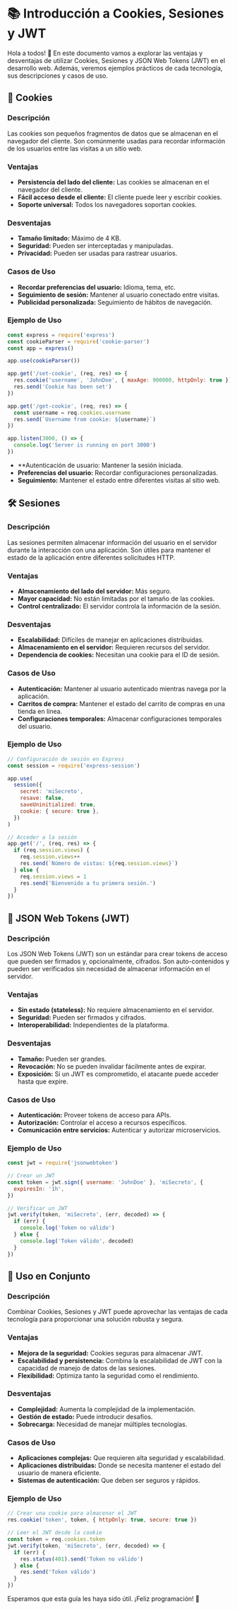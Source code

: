 # 📚 Introducción a Cookies, Sesiones y JWT

Hola a todos! 👋 En este documento vamos a explorar las ventajas y desventajas de utilizar Cookies, Sesiones y JSON Web Tokens (JWT) en el desarrollo web. Además, veremos ejemplos prácticos de cada tecnología, sus descripciones y casos de uso.

## 🍪 Cookies

### Descripción

Las cookies son pequeños fragmentos de datos que se almacenan en el navegador del cliente. Son comúnmente usadas para recordar información de los usuarios entre las visitas a un sitio web.

### Ventajas

- **Persistencia del lado del cliente:** Las cookies se almacenan en el navegador del cliente.
- **Fácil acceso desde el cliente:** El cliente puede leer y escribir cookies.
- **Soporte universal:** Todos los navegadores soportan cookies.

### Desventajas

- **Tamaño limitado:** Máximo de 4 KB.
- **Seguridad:** Pueden ser interceptadas y manipuladas.
- **Privacidad:** Pueden ser usadas para rastrear usuarios.

### Casos de Uso

- **Recordar preferencias del usuario:** Idioma, tema, etc.
- **Seguimiento de sesión:** Mantener al usuario conectado entre visitas.
- **Publicidad personalizada:** Seguimiento de hábitos de navegación.

### Ejemplo de Uso

```javascript
const express = require('express')
const cookieParser = require('cookie-parser')
const app = express()

app.use(cookieParser())

app.get('/set-cookie', (req, res) => {
  res.cookie('username', 'JohnDoe', { maxAge: 900000, httpOnly: true })
  res.send('Cookie has been set')
})

app.get('/get-cookie', (req, res) => {
  const username = req.cookies.username
  res.send(`Username from cookie: ${username}`)
})

app.listen(3000, () => {
  console.log('Server is running on port 3000')
})
```

- \*\*Autenticación de usuario: Mantener la sesión iniciada.
- **Preferencias del usuario:** Recordar configuraciones personalizadas.
- **Seguimiento:** Mantener el estado entre diferentes visitas al sitio web.

## 🛠️ Sesiones

### Descripción

Las sesiones permiten almacenar información del usuario en el servidor durante la interacción con una aplicación. Son útiles para mantener el estado de la aplicación entre diferentes solicitudes HTTP.

### Ventajas

- **Almacenamiento del lado del servidor:** Más seguro.
- **Mayor capacidad:** No están limitadas por el tamaño de las cookies.
- **Control centralizado:** El servidor controla la información de la sesión.

### Desventajas

- **Escalabilidad:** Difíciles de manejar en aplicaciones distribuidas.
- **Almacenamiento en el servidor:** Requieren recursos del servidor.
- **Dependencia de cookies:** Necesitan una cookie para el ID de sesión.

### Casos de Uso

- **Autenticación:** Mantener al usuario autenticado mientras navega por la aplicación.
- **Carritos de compra:** Mantener el estado del carrito de compras en una tienda en línea.
- **Configuraciones temporales:** Almacenar configuraciones temporales del usuario.

### Ejemplo de Uso

```javascript
// Configuración de sesión en Express
const session = require('express-session')

app.use(
  session({
    secret: 'miSecreto',
    resave: false,
    saveUninitialized: true,
    cookie: { secure: true },
  })
)

// Acceder a la sesión
app.get('/', (req, res) => {
  if (req.session.views) {
    req.session.views++
    res.send(`Número de vistas: ${req.session.views}`)
  } else {
    req.session.views = 1
    res.send('Bienvenido a tu primera sesión.')
  }
})
```

## 🔐 JSON Web Tokens (JWT)

### Descripción

Los JSON Web Tokens (JWT) son un estándar para crear tokens de acceso que pueden ser firmados y, opcionalmente, cifrados. Son auto-contenidos y pueden ser verificados sin necesidad de almacenar información en el servidor.

### Ventajas

- **Sin estado (stateless):** No requiere almacenamiento en el servidor.
- **Seguridad:** Pueden ser firmados y cifrados.
- **Interoperabilidad:** Independientes de la plataforma.

### Desventajas

- **Tamaño:** Pueden ser grandes.
- **Revocación:** No se pueden invalidar fácilmente antes de expirar.
- **Exposición:** Si un JWT es comprometido, el atacante puede acceder hasta que expire.

### Casos de Uso

- **Autenticación:** Proveer tokens de acceso para APIs.
- **Autorización:** Controlar el acceso a recursos específicos.
- **Comunicación entre servicios:** Autenticar y autorizar microservicios.

### Ejemplo de Uso

```javascript
const jwt = require('jsonwebtoken')

// Crear un JWT
const token = jwt.sign({ username: 'JohnDoe' }, 'miSecreto', {
  expiresIn: '1h',
})

// Verificar un JWT
jwt.verify(token, 'miSecreto', (err, decoded) => {
  if (err) {
    console.log('Token no válido')
  } else {
    console.log('Token válido', decoded)
  }
})
```

## 🔗 Uso en Conjunto

### Descripción

Combinar Cookies, Sesiones y JWT puede aprovechar las ventajas de cada tecnología para proporcionar una solución robusta y segura.

### Ventajas

- **Mejora de la seguridad:** Cookies seguras para almacenar JWT.
- **Escalabilidad y persistencia:** Combina la escalabilidad de JWT con la capacidad de manejo de datos de las sesiones.
- **Flexibilidad:** Optimiza tanto la seguridad como el rendimiento.

### Desventajas

- **Complejidad:** Aumenta la complejidad de la implementación.
- **Gestión de estado:** Puede introducir desafíos.
- **Sobrecarga:** Necesidad de manejar múltiples tecnologías.

### Casos de Uso

- **Aplicaciones complejas:** Que requieren alta seguridad y escalabilidad.
- **Aplicaciones distribuidas:** Donde se necesita mantener el estado del usuario de manera eficiente.
- **Sistemas de autenticación:** Que deben ser seguros y rápidos.

### Ejemplo de Uso

```javascript
// Crear una cookie para almacenar el JWT
res.cookie('token', token, { httpOnly: true, secure: true })

// Leer el JWT desde la cookie
const token = req.cookies.token
jwt.verify(token, 'miSecreto', (err, decoded) => {
  if (err) {
    res.status(401).send('Token no válido')
  } else {
    res.send('Token válido')
  }
})
```

Esperamos que esta guía les haya sido útil. ¡Feliz programación! 🚀
